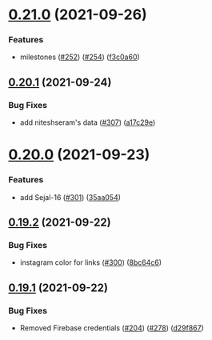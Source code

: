 # [0.21.0](https://github.com/EddieHubCommunity/LinkFree/compare/v0.20.1...v0.21.0) (2021-09-26)


### Features

* milestones ([#252](https://github.com/EddieHubCommunity/LinkFree/issues/252)) ([#254](https://github.com/EddieHubCommunity/LinkFree/issues/254)) ([f3c0a60](https://github.com/EddieHubCommunity/LinkFree/commit/f3c0a60ab3047d68759cc9e99bc69db68de6e2cd))



## [0.20.1](https://github.com/EddieHubCommunity/LinkFree/compare/v0.20.0...v0.20.1) (2021-09-24)


### Bug Fixes

* add niteshseram's data ([#307](https://github.com/EddieHubCommunity/LinkFree/issues/307)) ([a17c29e](https://github.com/EddieHubCommunity/LinkFree/commit/a17c29e76afb82330a48c40b97d4b2ebbff4cae5))



# [0.20.0](https://github.com/EddieHubCommunity/LinkFree/compare/v0.19.2...v0.20.0) (2021-09-23)


### Features

* add Sejal-16 ([#301](https://github.com/EddieHubCommunity/LinkFree/issues/301)) ([35aa054](https://github.com/EddieHubCommunity/LinkFree/commit/35aa054e599b640359fd691e72ca2a2a706a96ef))



## [0.19.2](https://github.com/EddieHubCommunity/LinkFree/compare/v0.19.1...v0.19.2) (2021-09-22)


### Bug Fixes

* instagram color for links ([#300](https://github.com/EddieHubCommunity/LinkFree/issues/300)) ([8bc64c6](https://github.com/EddieHubCommunity/LinkFree/commit/8bc64c67ad301aa34ab7a33dd04c5bdee895da68))



## [0.19.1](https://github.com/EddieHubCommunity/LinkFree/compare/v0.19.0...v0.19.1) (2021-09-22)


### Bug Fixes

* Removed Firebase credentials ([#204](https://github.com/EddieHubCommunity/LinkFree/issues/204)) ([#278](https://github.com/EddieHubCommunity/LinkFree/issues/278)) ([d29f867](https://github.com/EddieHubCommunity/LinkFree/commit/d29f867a92654366b01398d9017478089f39deb4))



